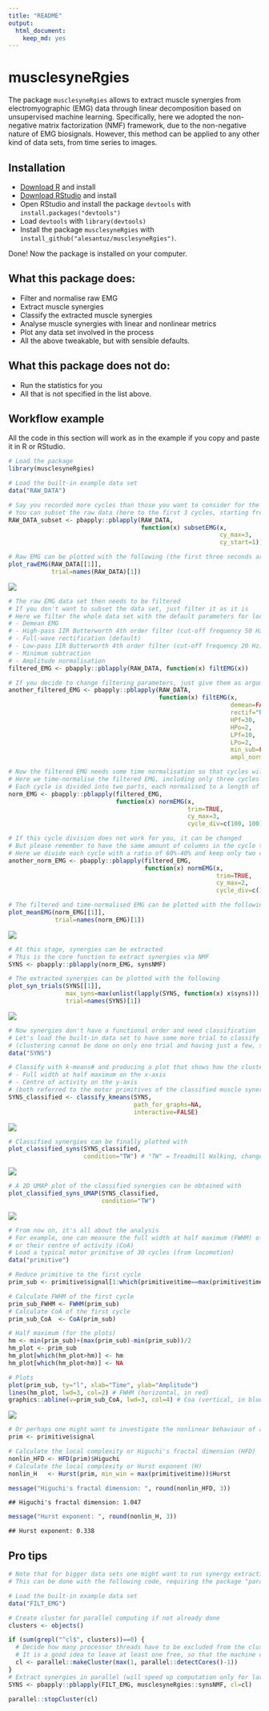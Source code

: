 ```yaml
---
title: "README"
output:
  html_document:
    keep_md: yes
---
```




# musclesyneRgies

The package `musclesyneRgies` allows to extract muscle synergies from electromyographic (EMG) data through linear decomposition based on unsupervised machine learning. Specifically, here we adopted the non-negative matrix factorization (NMF) framework, due to the non-negative nature of EMG biosignals. However, this method can be applied to any other kind of data sets, from time series to images.

## Installation
- [Download R](https://cran.r-project.org/mirrors.html) and install
- [Download RStudio](https://rstudio.com/products/rstudio/download/) and install
- Open RStudio and install the package `devtools` with `install.packages("devtools")`
- Load `devtools` with `library(devtools)`
- Install the package `musclesyneRgies` with `install_github("alesantuz/musclesyneRgies")`.

Done! Now the package is installed on your computer.

## What this package does:
- Filter and normalise raw EMG
- Extract muscle synergies
- Classify the extracted muscle synergies
- Analyse muscle synergies with linear and nonlinear metrics
- Plot any data set involved in the process
- All the above tweakable, but with sensible defaults.

## What this package does not do:
- Run the statistics for you
- All that is not specified in the list above.

## Workflow example
All the code in this section will work as in the example if you copy and paste it in R or RStudio.

```r
# Load the package
library(musclesyneRgies)

# Load the built-in example data set
data("RAW_DATA")

# Say you recorded more cycles than those you want to consider for the analysis
# You can subset the raw data (here to the first 3 cycles, starting from the first)
RAW_DATA_subset <- pbapply::pblapply(RAW_DATA,
                                     function(x) subsetEMG(x,
                                                           cy_max=3,
                                                           cy_start=1))

# Raw EMG can be plotted with the following (the first three seconds are plot by default)
plot_rawEMG(RAW_DATA[[1]],
            trial=names(RAW_DATA)[1])
```

![](README_files/figure-html/unnamed-chunk-1-1.png)<!-- -->

```r
# The raw EMG data set then needs to be filtered
# If you don't want to subset the data set, just filter it as it is
# Here we filter the whole data set with the default parameters for locomotion:
# - Demean EMG
# - High-pass IIR Butterworth 4th order filter (cut-off frequency 50 Hz)
# - Full-wave rectification (default)
# - Low-pass IIR Butterworth 4th order filter (cut-off frequency 20 Hz)
# - Minimum subtraction
# - Amplitude normalisation
filtered_EMG <- pbapply::pblapply(RAW_DATA, function(x) filtEMG(x))

# If you decide to change filtering parameters, just give them as arguments:
another_filtered_EMG <- pbapply::pblapply(RAW_DATA,
                                          function(x) filtEMG(x,
                                                              demean=FALSE,
                                                              rectif="halfwave",
                                                              HPf=30,
                                                              HPo=2,
                                                              LPf=10,
                                                              LPo=2,
                                                              min_sub=FALSE,
                                                              ampl_norm=FALSE))

# Now the filtered EMG needs some time normalisation so that cycles will be comparable
# Here we time-normalise the filtered EMG, including only three cycles and trimming first and last to remove unwanted filtering effects
# Each cycle is divided into two parts, each normalised to a length of 100 points
norm_EMG <- pbapply::pblapply(filtered_EMG,
                              function(x) normEMG(x,
                                                  trim=TRUE,
                                                  cy_max=3,
                                                  cycle_div=c(100, 100)))

# If this cycle division does not work for you, it can be changed
# But please remember to have the same amount of columns in the cycle times as the number of phases you want your cycles to be divided into
# Here we divide each cycle with a ratio of 60%-40% and keep only two cycles (first and last are still trimmed, so to have two cycles you must start with at least four available)
another_norm_EMG <- pbapply::pblapply(filtered_EMG,
                                      function(x) normEMG(x,
                                                          trim=TRUE,
                                                          cy_max=2,
                                                          cycle_div=c(120, 80)))

# The filtered and time-normalised EMG can be plotted with the following
plot_meanEMG(norm_EMG[[1]],
             trial=names(norm_EMG)[1])
```

![](README_files/figure-html/unnamed-chunk-2-1.png)<!-- -->

```r
# At this stage, synergies can be extracted
# This is the core function to extract synergies via NMF
SYNS <- pbapply::pblapply(norm_EMG, synsNMF)

# The extracted synergies can be plotted with the following
plot_syn_trials(SYNS[[1]],
                max_syns=max(unlist(lapply(SYNS, function(x) x$syns))),
                trial=names(SYNS)[1])
```

![](README_files/figure-html/unnamed-chunk-3-1.png)<!-- -->

```r
# Now synergies don't have a functional order and need classification
# Let's load the built-in data set to have some more trial to classify
# (clustering cannot be done on only one trial and having just a few, say less than 10, won't help)
data("SYNS")

# Classify with k-means# and producing a plot that shows how the clustering went with:
# - Full width at half maximum on the x-axis
# - Centre of activity on the y-axis
# (both referred to the motor primitives of the classified muscle synergies)
SYNS_classified <- classify_kmeans(SYNS,
                                   path_for_graphs=NA,
                                   interactive=FALSE)
```

![](README_files/figure-html/unnamed-chunk-4-1.png)<!-- -->

```r
# Classified synergies can be finally plotted with
plot_classified_syns(SYNS_classified,
                     condition="TW") # "TW" = Treadmill Walking, change with your own if needed
```

![](README_files/figure-html/unnamed-chunk-5-1.png)<!-- -->

```r
# A 2D UMAP plot of the classified synergies can be obtained with
plot_classified_syns_UMAP(SYNS_classified,
                          condition="TW")
```

![](README_files/figure-html/unnamed-chunk-6-1.png)<!-- -->

```r
# From now on, it's all about the analysis
# For example, one can measure the full width at half maximum (FWHM) of the motor primitives
# or their centre of activity (CoA)
# Load a typical motor primitive of 30 cycles (from locomotion)
data("primitive")

# Reduce primitive to the first cycle
prim_sub <- primitive$signal[1:which(primitive$time==max(primitive$time))[1]]

# Calculate FWHM of the first cycle
prim_sub_FWHM <- FWHM(prim_sub)
# Calculate CoA of the first cycle
prim_sub_CoA  <- CoA(prim_sub)

# Half maximum (for the plots)
hm <- min(prim_sub)+(max(prim_sub)-min(prim_sub))/2
hm_plot <- prim_sub
hm_plot[which(hm_plot>hm)] <- hm
hm_plot[which(hm_plot<hm)] <- NA

# Plots
plot(prim_sub, ty="l", xlab="Time", ylab="Amplitude")
lines(hm_plot, lwd=3, col=2) # FWHM (horizontal, in red)
graphics::abline(v=prim_sub_CoA, lwd=3, col=4) # Coa (vertical, in blue)
```

![](README_files/figure-html/unnamed-chunk-7-1.png)<!-- -->

```r
# Or perhaps one might want to investigate the nonlinear behaviour of a long primitive
prim <- primitive$signal

# Calculate the local complexity or Higuchi's fractal dimension (HFD)
nonlin_HFD <- HFD(prim)$Higuchi
# Calculate the local complexity or Hurst exponent (H)
nonlin_H   <- Hurst(prim, min_win = max(primitive$time))$Hurst

message("Higuchi's fractal dimension: ", round(nonlin_HFD, 3))
```

```
## Higuchi's fractal dimension: 1.047
```

```r
message("Hurst exponent: ", round(nonlin_H, 3))
```

```
## Hurst exponent: 0.338
```

## Pro tips

```r
# Note that for bigger data sets one might want to run synergy extraction in parallel
# This can be done with the following code, requiring the package "parallel"

# Load the built-in example data set
data("FILT_EMG")

# Create cluster for parallel computing if not already done
clusters <- objects()

if (sum(grepl("^cl$", clusters))==0) {
  # Decide how many processor threads have to be excluded from the cluster
  # It is a good idea to leave at least one free, so that the machine can be used during computation
  cl <- parallel::makeCluster(max(1, parallel::detectCores()-1))
}
# Extract synergies in parallel (will speed up computation only for larger data sets)
SYNS <- pbapply::pblapply(FILT_EMG, musclesyneRgies::synsNMF, cl=cl)

parallel::stopCluster(cl)
```
